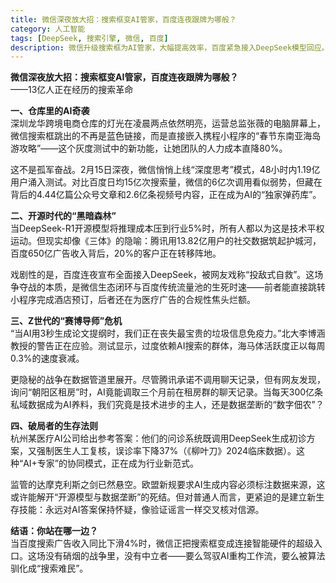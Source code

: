 ```yaml
---
title: 微信深夜放大招：搜索框变AI管家，百度连夜跟牌为哪般？
category: 人工智能
tags: [DeepSeek, 搜索引擎, 微信, 百度]
description: 微信升级搜索框为AI管家，大幅提高效率，百度紧急接入DeepSeek模型回应。腾讯利用社交数据优势构建服务闭环，而百度面临广告收入下降和合规挑战。专家提醒，过度依赖AI可能导致负面效果，建议采用“AI+专家”模式并审慎验证AI信息。
---
```

**微信深夜放大招：搜索框变AI管家，百度连夜跟牌为哪般？**  
——13亿人正在经历的搜索革命  

**一、仓库里的AI奇袭**  
深圳龙华跨境电商仓库的灯光在凌晨两点依然明亮，运营总监张薇的电脑屏幕上，微信搜索框跳出的不再是蓝色链接，而是直接嵌入携程小程序的“春节东南亚海岛游攻略”——这个灰度测试中的新功能，让她团队的人力成本直降80%。  

这不是孤军奋战。2月15日深夜，微信悄悄上线“深度思考”模式，48小时内1.19亿用户涌入测试。对比百度日均15亿次搜索量，微信的6亿次调用看似弱势，但藏在背后的4.44亿篇公众号文章和2.6亿条视频号内容，正在成为AI的“独家弹药库”。  

**二、开源时代的“黑暗森林”**  
当DeepSeek-R1开源模型将推理成本压到行业5%时，所有人都以为这是技术平权运动。但现实却像《三体》的隐喻：腾讯用13.82亿用户的社交数据筑起护城河，百度650亿广告收入背后，20%的客户正在转移阵地。  

戏剧性的是，百度连夜宣布全面接入DeepSeek，被网友戏称“投敌式自救”。这场争夺战的本质，是微信生态闭环与百度传统流量池的生死时速——前者能直接跳转小程序完成酒店预订，后者还在为医疗广告的合规性焦头烂额。  

**三、Z世代的“赛博导师”危机**  
“当AI用3秒生成论文提纲时，我们正在丧失最宝贵的垃圾信息免疫力。”北大李博涵教授的警告正在应验。测试显示，过度依赖AI搜索的群体，海马体活跃度正以每周0.3%的速度衰减。  

更隐秘的战争在数据管道里展开。尽管腾讯承诺不调用聊天记录，但有网友发现，询问“朝阳区租房”时，AI竟能调取三个月前在租房群的聊天记录。当每天300亿条私域数据成为AI养料，我们究竟是技术进步的主人，还是数据垄断的“数字佃农”？  

**四、破局者的生存法则**  
杭州某医疗AI公司给出参考答案：他们的问诊系统既调用DeepSeek生成初诊方案，又强制医生人工复核，误诊率下降37%（《柳叶刀》2024临床数据）。这种“AI+专家”的协同模式，正在成为行业新范式。  

监管的达摩克利斯之剑已然悬空。欧盟新规要求AI生成内容必须标注数据来源，这或许能解开“开源模型与数据垄断”的死结。但对普通人而言，更紧迫的是建立新生存技能：永远对AI答案保持怀疑，像验证谣言一样交叉核对信源。  

**结语：你站在哪一边？**  
当百度搜索广告收入同比下滑4%时，微信正把搜索框变成连接智能硬件的超级入口。这场没有硝烟的战争里，没有中立者——要么驾驭AI重构工作流，要么被算法驯化成“搜索难民”。  